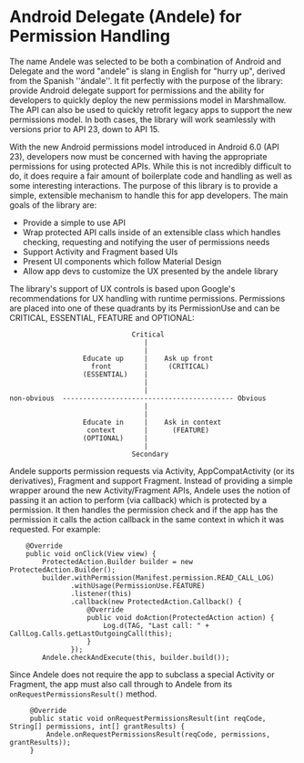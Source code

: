 # Android Delegate (Andele) for Permission Handling

The name Andele was selected to be both a combination of Android and Delegate
and the word "andele" is slang in English for "hurry up", derived from the
Spanish ''ándale''.  It fit perfectly with the purpose of the library: provide
Android delegate support for permissions and the ability for developers to
quickly deploy the new permissions model in Marshmallow. The API can also be
used to quickly retrofit legacy apps to support the new permissions model.
In both cases, the library will work seamlessly with versions prior to API 23,
down to API 15.

With the new Android permissions model introduced in Android 6.0 (API 23),
developers now must be concerned with having the appropriate permissions for
using protected APIs.  While this is not incredibly difficult to do, it does
require a fair amount of boilerplate code and handling as well as some
interesting interactions.  The purpose of this library is to provide a simple,
extensible mechanism to handle this for app developers.  The main goals of the
library are:

* Provide a simple to use API
* Wrap protected API calls inside of an extensible class which handles checking,
requesting and notifying the user of permissions needs
* Support Activity and Fragment based UIs
* Present UI components which follow Material Design
* Allow app devs to customize the UX presented by the andele library

The library's support of UX controls is based upon Google's recommendations for
UX handling with runtime permissions.  Permissions are placed into one of these
quadrants by its PermissionUse and can be CRITICAL, ESSENTIAL, FEATURE and
OPTIONAL:

```
                              Critical
                                 |
                                 |
                  Educate up     |    Ask up front
                    front        |     (CRITICAL)
                  (ESSENTIAL)    |
                                 |
                                 |
non-obvious  ------------------------------------------ Obvious
                                 |
                                 |
                  Educate in     |    Ask in context
                   context       |      (FEATURE)
                  (OPTIONAL)     |
                                 |
                              Secondary
```

Andele supports permission requests via Activity, AppCompatActivity (or its
derivatives), Fragment and support Fragment.  Instead of providing a simple
wrapper around the new Activity/Fragment APIs, Andele uses the notion of passing
it an action to perform (via callback) which is protected by a permission.  It
then handles the permission check and if the app has the permission it
calls the action callback in the same context in which it was requested.
For example:

```
    @Override
    public void onClick(View view) {
        ProtectedAction.Builder builder = new ProtectedAction.Builder();
        builder.withPermission(Manifest.permission.READ_CALL_LOG)
               .withUsage(PermissionUse.FEATURE)
               .listener(this)
               .callback(new ProtectedAction.Callback() {
                   @Override
                   public void doAction(ProtectedAction action) {
                       Log.d(TAG, "Last call: " + CallLog.Calls.getLastOutgoingCall(this);
                   }
               });
        Andele.checkAndExecute(this, builder.build());
```

Since Andele does not require the app to subclass a special Activity or
Fragment, the app must also call through to Andele from its
`onRequestPermissionsResult()` method.

```
     @Override
     public static void onRequestPermissionsResult(int reqCode, String[] permissions, int[] grantResults) {
         Andele.onRequestPermissionsResult(reqCode, permissions, grantResults));
     }
```


